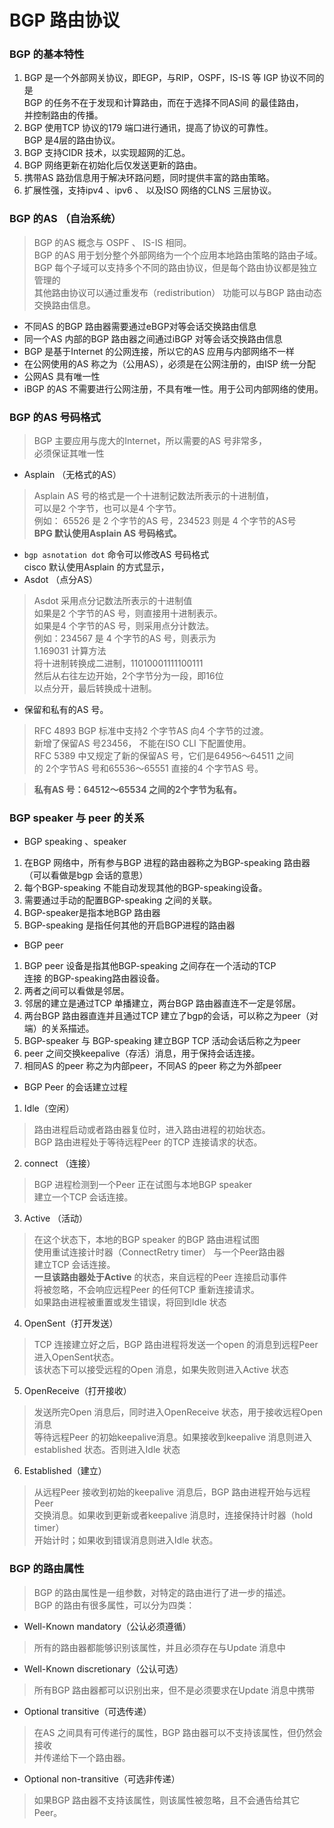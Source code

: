 # BGP 路由协议

### BGP 的基本特性

1. BGP 是一个外部网关协议，即EGP，与RIP，OSPF，IS-IS 等 IGP 协议不同的是  
   BGP 的任务不在于发现和计算路由，而在于选择不同AS间 的最佳路由，  
   并控制路由的传播。
2. BGP 使用TCP 协议的179 端口进行通讯，提高了协议的可靠性。  
   BGP 是4层的路由协议。
3. BGP 支持CIDR 技术，以实现超网的汇总。
4. BGP 网络更新在初始化后仅发送更新的路由。
5. 携带AS 路劲信息用于解决环路问题，同时提供丰富的路由策略。  
6. 扩展性强，支持ipv4 、ipv6 、 以及ISO 网络的CLNS 三层协议。

### BGP 的AS （自治系统）

> BGP 的AS 概念与 OSPF 、 IS-IS 相同。  
> BGP 的AS 用于划分整个外部网络为一个个应用本地路由策略的路由子域。  
> BGP 每个子域可以支持多个不同的路由协议，但是每个路由协议都是独立管理的  
> 其他路由协议可以通过重发布（redistribution） 功能可以与BGP 路由动态交换路由信息。  

- 不同AS 的BGP 路由器需要通过eBGP对等会话交换路由信息
- 同一个AS 内部的BGP 路由器之间通过iBGP 对等会话交换路由信息
- BGP 是基于Internet 的公网连接，所以它的AS 应用与内部网络不一样
- 在公网使用的AS 称之为（公用AS），必须是在公网注册的，由ISP 统一分配
- 公网AS 具有唯一性
- iBGP 的AS 不需要进行公网注册，不具有唯一性。用于公司内部网络的使用。


### BGP 的AS 号码格式

> BGP 主要应用与庞大的Internet，所以需要的AS 号非常多，  
> 必须保证其唯一性

- Asplain （无格式的AS）

> Asplain AS 号的格式是一个十进制记数法所表示的十进制值，  
> 可以是2 个字节，也可以是4 个字节。  
> 例如： 65526 是 2 个字节的AS 号，234523 则是 4 个字节的AS号  
> **BPG 默认使用Asplain AS 号码格式。**  

- `bgp asnotation dot` 命令可以修改AS 号码格式  
  cisco 默认使用Asplain 的方式显示，
- Asdot （点分AS）

> Asdot 采用点分记数法所表示的十进制值  
> 如果是2 个字节的AS 号，则直接用十进制表示。  
> 如果是4 个字节的AS 号，则采用点分计数法。  
> 例如：234567 是 4 个字节的AS 号，则表示为  
> 1.169031 计算方法  
> 将十进制转换成二进制，11010001111100111  
> 然后从右往左边开始，2个字节分为一段，即16位  
> 以点分开，最后转换成十进制。


- 保留和私有的AS 号。

> RFC 4893 BGP 标准中支持2 个字节AS 向4 个字节的过渡。  
> 新增了保留AS 号23456， 不能在ISO CLI 下配置使用。  
> RFC 5389 中又规定了新的保留AS 号，它们是64956～64511 之间  
> 的 2个字节AS 号和65536～65551 直接的4 个字节AS 号。  

> **私有AS 号：64512～65534 之间的2个字节为私有。**


### BGP speaker 与 peer 的关系

- BGP speaking 、speaker

1. 在BGP 网络中，所有参与BGP 进程的路由器称之为BGP-speaking 路由器  
   （可以看做是bgp 会话的意思）
2. 每个BGP-speaking 不能自动发现其他的BGP-speaking设备。
3. 需要通过手动的配置BGP-speaking 之间的关联。
4. BGP-speaker是指本地BGP 路由器
5. BGP-speaking 是指任何其他的开启BGP进程的路由器

- BGP peer

1. BGP peer 设备是指其他BGP-speaking 之间存在一个活动的TCP  
   连接 的BGP-speaking路由器设备。
2. 两者之间可以看做是邻居。
3. 邻居的建立是通过TCP 单播建立，两台BGP 路由器直连不一定是邻居。
4. 两台BGP 路由器直连并且通过TCP 建立了bgp的会话，可以称之为peer（对端）的关系描述。
5. BGP-speaker 与 BGP-speaking 建立BGP TCP 活动会话后称之为peer
6. peer 之间交换keepalive（存活）消息，用于保持会话连接。
7. 相同AS 的peer 称之为内部peer，不同AS 的peer 称之为外部peer


- BGP Peer 的会话建立过程

1. Idle（空闲）
> 路由进程启动或者路由器复位时，进入路由进程的初始状态。  
> BGP 路由进程处于等待远程Peer 的TCP 连接请求的状态。

2. connect （连接）
> BGP 进程检测到一个Peer 正在试图与本地BGP speaker  
> 建立一个TCP 会话连接。

3. Active （活动）
> 在这个状态下，本地的BGP speaker 的BGP 路由进程试图  
> 使用重试连接计时器（ConnectRetry timer） 与一个Peer路由器  
> 建立TCP 会话连接。  
> **一旦该路由器处于Active** 的状态，来自远程的Peer 连接启动事件  
> 将被忽略，不会响应远程Peer 的任何TCP 重新连接请求。  
> 如果路由进程被重置或发生错误，将回到Idle 状态

4. OpenSent（打开发送）
> TCP 连接建立好之后，BGP 路由进程将发送一个open 的消息到远程Peer  
> 进入OpenSent状态。  
> 该状态下可以接受远程的Open 消息，如果失败则进入Active 状态

5. OpenReceive（打开接收）
> 发送所完Open 消息后，同时进入OpenReceive 状态，用于接收远程Open消息  
> 等待远程Peer 的初始keepalive消息。如果接收到keepalive 消息则进入  
> established 状态。否则进入Idle 状态

6. Established（建立）
> 从远程Peer 接收到初始的keepalive 消息后，BGP 路由进程开始与远程Peer  
> 交换消息。如果收到更新或者keepalive 消息时，连接保持计时器（hold timer）  
> 开始计时；如果收到错误消息则进入Idle 状态。


### BGP 的路由属性

> BGP 的路由属性是一组参数，对特定的路由进行了进一步的描述。  
> BGP 的路由有很多属性，可以分为四类：

- Well-Known mandatory（公认必须遵循）

> 所有的路由器都能够识别该属性，并且必须存在与Update 消息中

- Well-Known discretionary（公认可选）

> 所有BGP 路由器都可以识别出来，但不是必须要求在Update 消息中携带

- Optional transitive（可选传递）

> 在AS 之间具有可传递行的属性，BGP 路由器可以不支持该属性，但仍然会接收  
> 并传递给下一个路由器。

- Optional non-transitive（可选非传递）

> 如果BGP 路由器不支持该属性，则该属性被忽略，且不会通告给其它Peer。


